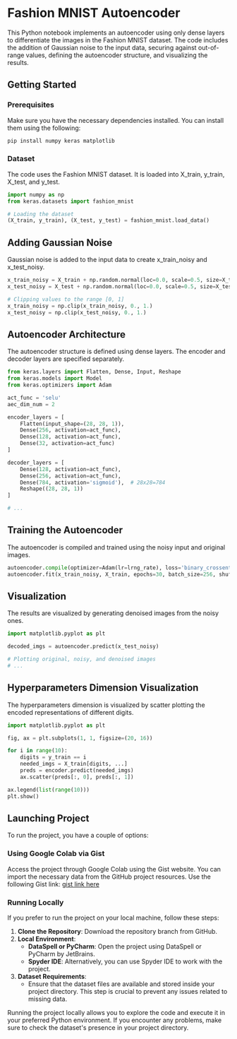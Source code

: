 # Fashion MNIST Autoencoder

This Python notebook implements an autoencoder using only dense layers to differentiate the images in the Fashion MNIST dataset. The code includes the addition of Gaussian noise to the input data, securing against out-of-range values, defining the autoencoder structure, and visualizing the results.

## Getting Started

### Prerequisites

Make sure you have the necessary dependencies installed. You can install them using the following:

```python
pip install numpy keras matplotlib
```

### Dataset

The code uses the Fashion MNIST dataset. It is loaded into X_train, y_train, X_test, and y_test.

```python
import numpy as np
from keras.datasets import fashion_mnist

# Loading the dataset
(X_train, y_train), (X_test, y_test) = fashion_mnist.load_data()

```

## Adding Gaussian Noise

Gaussian noise is added to the input data to create x_train_noisy and x_test_noisy.

```python
x_train_noisy = X_train + np.random.normal(loc=0.0, scale=0.5, size=X_train.shape)
x_test_noisy = X_test + np.random.normal(loc=0.0, scale=0.5, size=X_test.shape)

# Clipping values to the range [0, 1]
x_train_noisy = np.clip(x_train_noisy, 0., 1.)
x_test_noisy = np.clip(x_test_noisy, 0., 1.)

```

## Autoencoder Architecture

The autoencoder structure is defined using dense layers. The encoder and decoder layers are specified separately.

```python
from keras.layers import Flatten, Dense, Input, Reshape
from keras.models import Model
from keras.optimizers import Adam

act_func = 'selu'
aec_dim_num = 2

encoder_layers = [
    Flatten(input_shape=(28, 28, 1)),
    Dense(256, activation=act_func),
    Dense(128, activation=act_func),
    Dense(32, activation=act_func)
]

decoder_layers = [
    Dense(128, activation=act_func),
    Dense(256, activation=act_func),
    Dense(784, activation='sigmoid'),  # 28x28=784
    Reshape((28, 28, 1))
]

# ...

```

## Training the Autoencoder

The autoencoder is compiled and trained using the noisy input and original images.

```python
autoencoder.compile(optimizer=Adam(lr=lrng_rate), loss='binary_crossentropy')
autoencoder.fit(x_train_noisy, X_train, epochs=30, batch_size=256, shuffle=True, validation_data=(x_test_noisy, X_test))
```

## Visualization

The results are visualized by generating denoised images from the noisy ones.

```python
import matplotlib.pyplot as plt

decoded_imgs = autoencoder.predict(x_test_noisy)

# Plotting original, noisy, and denoised images
# ...

```

## Hyperparameters Dimension Visualization

The hyperparameters dimension is visualized by scatter plotting the encoded representations of different digits.

```python
import matplotlib.pyplot as plt

fig, ax = plt.subplots(1, 1, figsize=(20, 16))

for i in range(10):
    digits = y_train == i
    needed_imgs = X_train[digits, ...]
    preds = encoder.predict(needed_imgs)
    ax.scatter(preds[:, 0], preds[:, 1])

ax.legend(list(range(10)))
plt.show()

```

## Launching Project

To run the project, you have a couple of options:

### Using Google Colab via Gist

Access the project through Google Colab using the Gist website. You can import the necessary data from the GitHub project resources. Use the following Gist link: [gist link here](https://gist.github.com/RobertNeat/2cf96267081f14bc321af78445a0a18e)

### Running Locally

If you prefer to run the project on your local machine, follow these steps:

1. **Clone the Repository**: Download the repository branch from GitHub.
2. **Local Environment**:
   - **DataSpell or PyCharm**: Open the project using DataSpell or PyCharm by JetBrains.
   - **Spyder IDE**: Alternatively, you can use Spyder IDE to work with the project.
3. **Dataset Requirements**:
   - Ensure that the dataset files are available and stored inside your project directory. This step is crucial to prevent any issues related to missing data.

Running the project locally allows you to explore the code and execute it in your preferred Python environment. If you encounter any problems, make sure to check the dataset's presence in your project directory.

